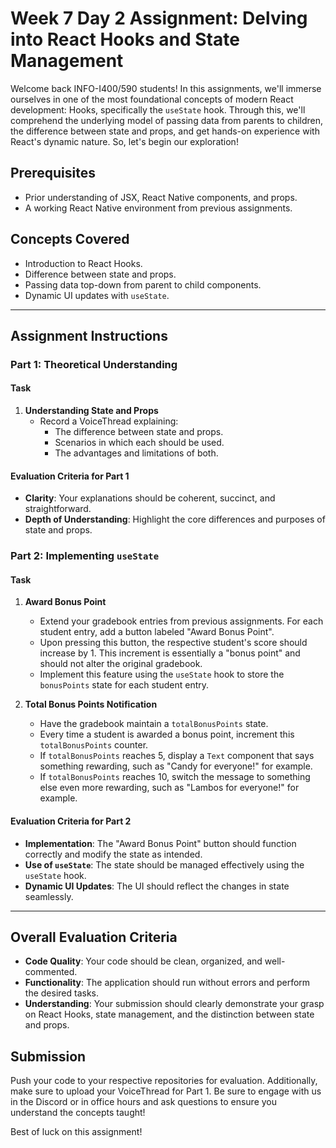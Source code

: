 # Week 7 Day 2 Assignment: Delving into React Hooks and State Management

Welcome back INFO-I400/590 students! In this assignments, we'll immerse ourselves in one of the most foundational concepts of modern React development: Hooks, specifically the `useState` hook. Through this, we'll comprehend the underlying model of passing data from parents to children, the difference between state and props, and get hands-on experience with React's dynamic nature. So, let's begin our exploration!

## Prerequisites

- Prior understanding of JSX, React Native components, and props.
- A working React Native environment from previous assignments.

## Concepts Covered

- Introduction to React Hooks.
- Difference between state and props.
- Passing data top-down from parent to child components.
- Dynamic UI updates with `useState`.

---

## Assignment Instructions

### Part 1: Theoretical Understanding

#### Task

1. **Understanding State and Props**
   - Record a VoiceThread explaining:
     - The difference between state and props.
     - Scenarios in which each should be used.
     - The advantages and limitations of both.

#### Evaluation Criteria for Part 1

- **Clarity**: Your explanations should be coherent, succinct, and straightforward.
- **Depth of Understanding**: Highlight the core differences and purposes of state and props.

### Part 2: Implementing `useState`

#### Task

1. **Award Bonus Point**

   - Extend your gradebook entries from previous assignments. For each student entry, add a button labeled "Award Bonus Point".
   - Upon pressing this button, the respective student's score should increase by 1. This increment is essentially a "bonus point" and should not alter the original gradebook.
   - Implement this feature using the `useState` hook to store the `bonusPoints` state for each student entry.

2. **Total Bonus Points Notification**
   - Have the gradebook maintain a `totalBonusPoints` state.
   - Every time a student is awarded a bonus point, increment this `totalBonusPoints` counter.
   - If `totalBonusPoints` reaches 5, display a `Text` component that says something rewarding, such as "Candy for everyone!" for example.
   - If `totalBonusPoints` reaches 10, switch the message to something else even more rewarding, such as "Lambos for everyone!" for example.

#### Evaluation Criteria for Part 2

- **Implementation**: The "Award Bonus Point" button should function correctly and modify the state as intended.
- **Use of `useState`**: The state should be managed effectively using the `useState` hook.
- **Dynamic UI Updates**: The UI should reflect the changes in state seamlessly.

---

## Overall Evaluation Criteria

- **Code Quality**: Your code should be clean, organized, and well-commented.
- **Functionality**: The application should run without errors and perform the desired tasks.
- **Understanding**: Your submission should clearly demonstrate your grasp on React Hooks, state management, and the distinction between state and props.

## Submission

Push your code to your respective repositories for evaluation. Additionally, make sure to upload your VoiceThread for Part 1. Be sure to engage with us in the Discord or in office hours and ask questions to ensure you understand the concepts taught!

Best of luck on this assignment!
